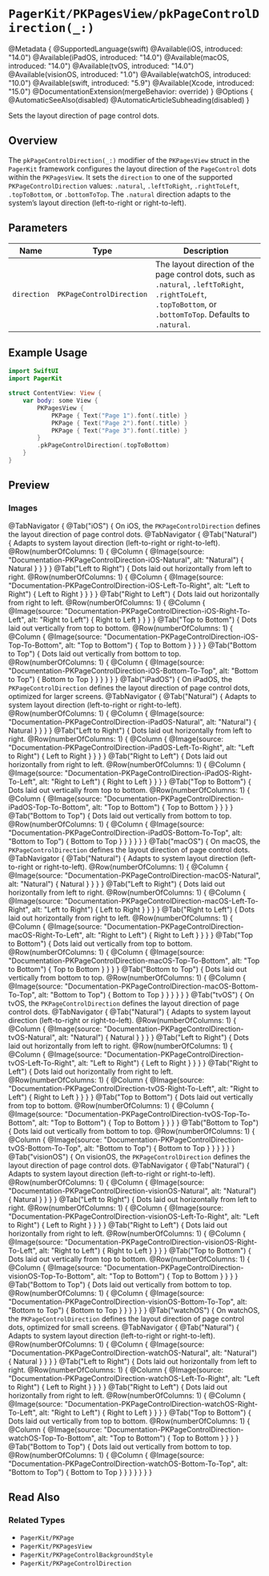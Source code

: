 # ``PagerKit/PKPagesView/pkPageControlDirection(_:)``

@Metadata {
    @SupportedLanguage(swift)
    @Available(iOS, introduced: "14.0")
    @Available(iPadOS, introduced: "14.0")
    @Available(macOS, introduced: "14.0")
    @Available(tvOS, introduced: "14.0")
    @Available(visionOS, introduced: "1.0")
    @Available(watchOS, introduced: "10.0")
    @Available(swift, introduced: "5.9")
    @Available(Xcode, introduced: "15.0")
    @DocumentationExtension(mergeBehavior: override)
}
@Options {
    @AutomaticSeeAlso(disabled)
    @AutomaticArticleSubheading(disabled)
}


Sets the layout direction of page control dots.

## Overview

The `pkPageControlDirection(_:)` modifier of the `PKPagesView` struct in the `PagerKit` framework configures the layout direction of the `PageControl` dots within the `PKPagesView`. It sets the `direction` to one of the supported ``PKPageControlDirection`` values: `.natural`, `.leftToRight`, `.rightToLeft`, `.topToBottom`, or `.bottomToTop`. The `.natural` direction adapts to the system’s layout direction (left-to-right or right-to-left).
## Parameters

| Name | Type | Description |
|------|------|-------------|
| `direction` | ``PKPageControlDirection`` | The layout direction of the page control dots, such as `.natural`, `.leftToRight`, `.rightToLeft`, `.topToBottom`, or `.bottomToTop`. Defaults to `.natural`. |

## Example Usage

```swift
import SwiftUI
import PagerKit

struct ContentView: View {
    var body: some View {
        PKPagesView {
            PKPage { Text("Page 1").font(.title) }
            PKPage { Text("Page 2").font(.title) }
            PKPage { Text("Page 3").font(.title) }
        }
        .pkPageControlDirection(.topToBottom)
    }
}
```

## Preview

### Images


@TabNavigator {
    @Tab("iOS") {
        On iOS, the ``PKPageControlDirection`` defines the layout direction of page control dots.
        @TabNavigator {
            @Tab("Natural") {
                Adapts to system layout direction (left-to-right or right-to-left).
                @Row(numberOfColumns: 1) {
                    @Column {
                        @Image(source: "Documentation-PKPageControlDirection-iOS-Natural", alt: "Natural") {
                            Natural
                        }
                    }
                }
            }
            @Tab("Left to Right") {
                Dots laid out horizontally from left to right.
                @Row(numberOfColumns: 1) {
                    @Column {
                        @Image(source: "Documentation-PKPageControlDirection-iOS-Left-To-Right", alt: "Left to Right") {
                            Left to Right
                        }
                    }
                }
            }
            @Tab("Right to Left") {
                Dots laid out horizontally from right to left.
                @Row(numberOfColumns: 1) {
                    @Column {
                        @Image(source: "Documentation-PKPageControlDirection-iOS-Right-To-Left", alt: "Right to Left") {
                            Right to Left
                        }
                    }
                }
            }
            @Tab("Top to Bottom") {
                Dots laid out vertically from top to bottom.
                @Row(numberOfColumns: 1) {
                    @Column {
                        @Image(source: "Documentation-PKPageControlDirection-iOS-Top-To-Bottom", alt: "Top to Bottom") {
                            Top to Bottom
                        }
                    }
                }
            }
            @Tab("Bottom to Top") {
                Dots laid out vertically from bottom to top.
                @Row(numberOfColumns: 1) {
                    @Column {
                        @Image(source: "Documentation-PKPageControlDirection-iOS-Bottom-To-Top", alt: "Bottom to Top") {
                            Bottom to Top
                        }
                    }
                }
            }
        }
    }
    @Tab("iPadOS") {
        On iPadOS, the ``PKPageControlDirection`` defines the layout direction of page control dots, optimized for larger screens.
        @TabNavigator {
            @Tab("Natural") {
                Adapts to system layout direction (left-to-right or right-to-left).
                @Row(numberOfColumns: 1) {
                    @Column {
                        @Image(source: "Documentation-PKPageControlDirection-iPadOS-Natural", alt: "Natural") {
                            Natural
                        }
                    }
                }
            }
            @Tab("Left to Right") {
                Dots laid out horizontally from left to right.
                @Row(numberOfColumns: 1) {
                    @Column {
                        @Image(source: "Documentation-PKPageControlDirection-iPadOS-Left-To-Right", alt: "Left to Right") {
                            Left to Right
                        }
                    }
                }
            }
            @Tab("Right to Left") {
                Dots laid out horizontally from right to left.
                @Row(numberOfColumns: 1) {
                    @Column {
                        @Image(source: "Documentation-PKPageControlDirection-iPadOS-Right-To-Left", alt: "Right to Left") {
                            Right to Left
                        }
                    }
                }
            }
            @Tab("Top to Bottom") {
                Dots laid out vertically from top to bottom.
                @Row(numberOfColumns: 1) {
                    @Column {
                        @Image(source: "Documentation-PKPageControlDirection-iPadOS-Top-To-Bottom", alt: "Top to Bottom") {
                            Top to Bottom
                        }
                    }
                }
            }
            @Tab("Bottom to Top") {
                Dots laid out vertically from bottom to top.
                @Row(numberOfColumns: 1) {
                    @Column {
                        @Image(source: "Documentation-PKPageControlDirection-iPadOS-Bottom-To-Top", alt: "Bottom to Top") {
                            Bottom to Top
                        }
                    }
                }
            }
        }
    }
    @Tab("macOS") {
        On macOS, the ``PKPageControlDirection`` defines the layout direction of page control dots.
        @TabNavigator {
            @Tab("Natural") {
                Adapts to system layout direction (left-to-right or right-to-left).
                @Row(numberOfColumns: 1) {
                    @Column {
                        @Image(source: "Documentation-PKPageControlDirection-macOS-Natural", alt: "Natural") {
                            Natural
                        }
                    }
                }
            }
            @Tab("Left to Right") {
                Dots laid out horizontally from left to right.
                @Row(numberOfColumns: 1) {
                    @Column {
                        @Image(source: "Documentation-PKPageControlDirection-macOS-Left-To-Right", alt: "Left to Right") {
                            Left to Right
                        }
                    }
                }
            }
            @Tab("Right to Left") {
                Dots laid out horizontally from right to left.
                @Row(numberOfColumns: 1) {
                    @Column {
                        @Image(source: "Documentation-PKPageControlDirection-macOS-Right-To-Left", alt: "Right to Left") {
                            Right to Left
                        }
                    }
                }
            }
            @Tab("Top to Bottom") {
                Dots laid out vertically from top to bottom.
                @Row(numberOfColumns: 1) {
                    @Column {
                        @Image(source: "Documentation-PKPageControlDirection-macOS-Top-To-Bottom", alt: "Top to Bottom") {
                            Top to Bottom
                        }
                    }
                }
            }
            @Tab("Bottom to Top") {
                Dots laid out vertically from bottom to top.
                @Row(numberOfColumns: 1) {
                    @Column {
                        @Image(source: "Documentation-PKPageControlDirection-macOS-Bottom-To-Top", alt: "Bottom to Top") {
                            Bottom to Top
                        }
                    }
                }
            }
        }
    }
    @Tab("tvOS") {
        On tvOS, the ``PKPageControlDirection`` defines the layout direction of page control dots.
        @TabNavigator {
            @Tab("Natural") {
                Adapts to system layout direction (left-to-right or right-to-left).
                @Row(numberOfColumns: 1) {
                    @Column {
                        @Image(source: "Documentation-PKPageControlDirection-tvOS-Natural", alt: "Natural") {
                            Natural
                        }
                    }
                }
            }
            @Tab("Left to Right") {
                Dots laid out horizontally from left to right.
                @Row(numberOfColumns: 1) {
                    @Column {
                        @Image(source: "Documentation-PKPageControlDirection-tvOS-Left-To-Right", alt: "Left to Right") {
                            Left to Right
                        }
                    }
                }
            }
            @Tab("Right to Left") {
                Dots laid out horizontally from right to left.
                @Row(numberOfColumns: 1) {
                    @Column {
                        @Image(source: "Documentation-PKPageControlDirection-tvOS-Right-To-Left", alt: "Right to Left") {
                            Right to Left
                        }
                    }
                }
            }
            @Tab("Top to Bottom") {
                Dots laid out vertically from top to bottom.
                @Row(numberOfColumns: 1) {
                    @Column {
                        @Image(source: "Documentation-PKPageControlDirection-tvOS-Top-To-Bottom", alt: "Top to Bottom") {
                            Top to Bottom
                        }
                    }
                }
            }
            @Tab("Bottom to Top") {
                Dots laid out vertically from bottom to top.
                @Row(numberOfColumns: 1) {
                    @Column {
                        @Image(source: "Documentation-PKPageControlDirection-tvOS-Bottom-To-Top", alt: "Bottom to Top") {
                            Bottom to Top
                        }
                    }
                }
            }
        }
    }
    @Tab("visionOS") {
        On visionOS, the ``PKPageControlDirection`` defines the layout direction of page control dots.
        @TabNavigator {
            @Tab("Natural") {
                Adapts to system layout direction (left-to-right or right-to-left).
                @Row(numberOfColumns: 1) {
                    @Column {
                        @Image(source: "Documentation-PKPageControlDirection-visionOS-Natural", alt: "Natural") {
                            Natural
                        }
                    }
                }
            }
            @Tab("Left to Right") {
                Dots laid out horizontally from left to right.
                @Row(numberOfColumns: 1) {
                    @Column {
                        @Image(source: "Documentation-PKPageControlDirection-visionOS-Left-To-Right", alt: "Left to Right") {
                            Left to Right
                        }
                    }
                }
            }
            @Tab("Right to Left") {
                Dots laid out horizontally from right to left.
                @Row(numberOfColumns: 1) {
                    @Column {
                        @Image(source: "Documentation-PKPageControlDirection-visionOS-Right-To-Left", alt: "Right to Left") {
                            Right to Left
                        }
                    }
                }
            }
            @Tab("Top to Bottom") {
                Dots laid out vertically from top to bottom.
                @Row(numberOfColumns: 1) {
                    @Column {
                        @Image(source: "Documentation-PKPageControlDirection-visionOS-Top-To-Bottom", alt: "Top to Bottom") {
                            Top to Bottom
                        }
                    }
                }
            }
            @Tab("Bottom to Top") {
                Dots laid out vertically from bottom to top.
                @Row(numberOfColumns: 1) {
                    @Column {
                        @Image(source: "Documentation-PKPageControlDirection-visionOS-Bottom-To-Top", alt: "Bottom to Top") {
                            Bottom to Top
                        }
                    }
                }
            }
        }
    }
    @Tab("watchOS") {
        On watchOS, the ``PKPageControlDirection`` defines the layout direction of page control dots, optimized for small screens.
        @TabNavigator {
            @Tab("Natural") {
                Adapts to system layout direction (left-to-right or right-to-left).
                @Row(numberOfColumns: 1) {
                    @Column {
                        @Image(source: "Documentation-PKPageControlDirection-watchOS-Natural", alt: "Natural") {
                            Natural
                        }
                    }
                }
            }
            @Tab("Left to Right") {
                Dots laid out horizontally from left to right.
                @Row(numberOfColumns: 1) {
                    @Column {
                        @Image(source: "Documentation-PKPageControlDirection-watchOS-Left-To-Right", alt: "Left to Right") {
                            Left to Right
                        }
                    }
                }
            }
            @Tab("Right to Left") {
                Dots laid out horizontally from right to left.
                @Row(numberOfColumns: 1) {
                    @Column {
                        @Image(source: "Documentation-PKPageControlDirection-watchOS-Right-To-Left", alt: "Right to Left") {
                            Right to Left
                        }
                    }
                }
            }
            @Tab("Top to Bottom") {
                Dots laid out vertically from top to bottom.
                @Row(numberOfColumns: 1) {
                    @Column {
                        @Image(source: "Documentation-PKPageControlDirection-watchOS-Top-To-Bottom", alt: "Top to Bottom") {
                            Top to Bottom
                        }
                    }
                }
            }
            @Tab("Bottom to Top") {
                Dots laid out vertically from bottom to top.
                @Row(numberOfColumns: 1) {
                    @Column {
                        @Image(source: "Documentation-PKPageControlDirection-watchOS-Bottom-To-Top", alt: "Bottom to Top") {
                            Bottom to Top
                        }
                    }
                }
            }
        }
    }
}


## Read Also

### Related Types
- ``PagerKit/PKPage``
- ``PagerKit/PKPagesView``
- ``PagerKit/PKPageControlBackgroundStyle``
- ``PagerKit/PKPageControlDirection``
